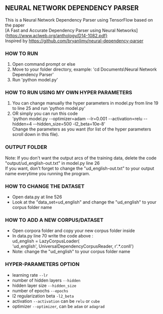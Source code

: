 ## NEURAL NETWORK DEPENDENCY PARSER
This is a Neural Network Dependency Parser using TensorFlow based on the paper  
[A Fast and Accurate Dependency Parser using Neural Networks]{https://www.aclweb.org/anthology/D14-1082.pdf}  
Inspired by https://github.com/bryanlimy/neural-dependency-parser  

### HOW TO RUN
1. Open command prompt or else
2. Move to your folder directory, example: 'cd Documents\Neural Network Dependency Parser'
3. Run 'python model.py'

### HOW TO RUN USING MY OWN HYPER PARAMETERS
1. You can change manually the hyper parameters in model.py from line 19 to line 25 and run 'python model.py'
2. OR simply you can run this code  
   'python model.py --optimizer=adam --lr=0.001 --activation=relu --hidden=4 --hidden_size=500 -l2_beta=10e-8'  
   Change the parameters as you want (for list of the hyper parameters scroll down in this file).

### OUTPUT FOLDER
Note: If you don't want the output arcs of the training data, delete the code "output/ud_english-out.txt" in model.py line 26  
      If you want, don't forget to change the "ud_english-out.txt" to your output name everytime you running the program.

### HOW TO CHANGE THE DATASET
- Open data.py at line 526
- Look at the "data_set=ud_english" and change the "ud_english" to your corpus folder name

### HOW TO ADD A NEW CORPUS/DATASET
- Open corpora folder and copy your new corpus folder inside
- In data.py line 70 write the code above :  
  ud_english = LazyCorpusLoader(  
  'ud_english', UniversalDependencyCorpusReader, r'.*\.conll')  
- Note: change the "ud_english" to your corpus folder name

### HYPER-PARAMETERS OPTION
- learning rate `--lr`
- number of hidden layers `--hidden`
- hidden layer size `--hidden_size`
- number of epochs `--epochs`
- l2 regularization beta `-l2_beta`
- activation `--activation` can be `relu` or `cube`
- optimizer `--optimizer`, can be `adam` or `adagrad`
